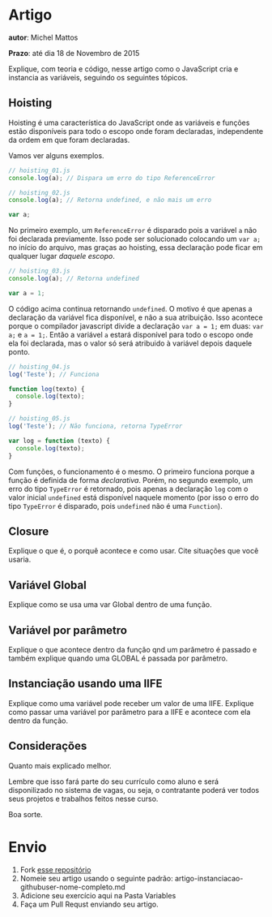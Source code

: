 # Artigo
**autor**: Michel Mattos

**Prazo**: até dia 18 de Novembro de 2015

Explique, com teoria e código, nesse artigo como o JavaScript cria e instancia as variáveis, seguindo os seguintes tópicos.

## Hoisting

Hoisting é uma característica do JavaScript onde as variáveis e funções estão disponíveis para todo o escopo onde foram declaradas, independente da ordem em que foram declaradas.

Vamos ver alguns exemplos.

```javascript
// hoisting_01.js
console.log(a); // Dispara um erro do tipo ReferenceError
```
```javascript
// hoisting_02.js
console.log(a); // Retorna undefined, e não mais um erro

var a;
```
No primeiro exemplo, um `ReferenceError` é disparado pois a variável `a` não foi declarada previamente. Isso pode ser solucionado colocando um `var a;` no início do arquivo, mas graças ao hoisting, essa declaração pode ficar em qualquer lugar *daquele escopo*.


```javascript
// hoisting_03.js
console.log(a); // Retorna undefined

var a = 1;
```
O código acima continua retornando `undefined`. O motivo é que apenas a declaração da variável fica disponível, e não a sua atribuição. Isso acontece porque o compilador javascript divide a declaração `var a = 1;` em duas: `var a;` e `a = 1;`. Então a variável `a` estará disponível para todo o escopo onde ela foi declarada, mas o valor só será atribuido à variável depois daquele ponto.


```javascript
// hoisting_04.js
log('Teste'); // Funciona

function log(texto) {
  console.log(texto);
}
```
```javascript
// hoisting_05.js
log('Teste'); // Não funciona, retorna TypeError

var log = function (texto) {
  console.log(texto);
}
```
Com funções, o funcionamento é o mesmo. O primeiro funciona porque a função é definida de forma *declarativa*. Porém, no segundo exemplo, um erro do tipo `TypeError` é retornado, pois apenas a declaração `log` com o valor inicial `undefined` está disponível naquele momento (por isso o erro do tipo `TypeError` é disparado, pois `undefined` não é uma `Function`).


## Closure

Explique o que é, o porquê acontece e como usar. 
Cite situações que você usaria.



## Variável Global

Explique como se usa uma var Global dentro de uma função.

## Variável por parâmetro

Explique o que acontece dentro da função qnd um parâmetro é passado e também explique quando uma GLOBAL é passada por parâmetro.


## Instanciação usando uma IIFE

Explique como uma variável pode receber um valor de uma IIFE.
Explique como passar uma variável por parâmetro para a IIFE e acontece com ela dentro da função.


## Considerações

Quanto mais explicado melhor.

Lembre que isso fará parte do seu currículo como aluno e será disponilizado no sistema de vagas, ou seja, o contratante poderá ver todos seus projetos e trabalhos feitos nesse curso.

Boa sorte.

# Envio

1. Fork [esse repositório](https://github.com/Webschool-io/be-mean-instagram-artigos/) 
2. Nomeie seu artigo usando o seguinte padrão: artigo-instanciacao-githubuser-nome-completo.md
3. Adicione seu exercício aqui na Pasta Variables
4. Faça um Pull Requst enviando seu artigo.
